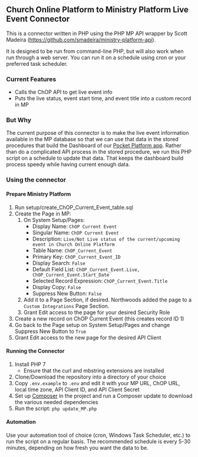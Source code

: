 ## Church Online Platform to Ministry Platform Live Event Connector

This is a connector written in PHP using the PHP MP API wrapper by Scott Madeira (https://github.com/smadeira/ministry-platform-api).

It is designed to be run from command-line PHP, but will also work when run through a web server. You can run it on a schedule using cron or your preferred task scheduler.

### Current Features
*  Calls the ChOP API to get live event info
*  Puts the live status, event start time, and event title into a custom record in MP

### But Why
The current purpose of this connector is to make the live event information available in the MP database so that we can use that data in the stored procedures that build the Dashboard of our [Pocket Platform app](https://pocketplatform.io). Rather than do a complicated API process in the stored procedure, we run this PHP script on a schedule to update that data. That keeps the dashboard build process speedy while having current enough data.

### Using the connector
#### Prepare Ministry Platform
1.  Run setup/create_ChOP_Current_Event_table.sql
2.  Create the Page in MP:
    1.  On System Setup/Pages:
	    *  Display Name: `ChOP Current Event`
		*  Singular Name: `ChOP Current Event`
		*  Description: `Live/Not Live status of the current/upcoming event in Church Online Platform`
		*  Table Name: `ChOP_Current_Event`
		*  Primary Key: `ChOP_Current_Event_ID`
		*  Display Search: `False`
		*  Default Field List: `ChOP_Current_Event.Live, ChOP_Current_Event.Start_Date`
		*  Selected Record Expression: `ChOP_Current_Event.Title`
		*  Display Copy: `False`
		*  Suppress New Button: `False`
	2.  Add it to a Page Section, if desired. Northwoods added the page to a `Custom Integrations` Page Section.
	3.  Grant Edit access to the page for your desired Security Role
3.  Create a new record on ChOP Current Event (this creates record ID 1)
4.  Go back to the Page setup on System Setup/Pages and change Suppress New Button to `True`
5.  Grant Edit access to the new page for the desired API Client

#### Running the Connector
1.  Install PHP 7
    *  Ensure that the curl and mbstring extensions are installed
2.  Clone/Download the repository into a directory of your choice
3.  Copy `.env.example` to `.env` and edit it with your MP URL, ChOP URL, local time zone, API Client ID, and API Client Secret
4.  Set up [Composer](https://getcomposer.org/download/) in the project and run a Composer update to download the various needed dependencies
5.  Run the script: `php update_MP.php`

#### Automation
Use your automation tool of choice (cron, Windows Task Scheduler, etc.) to run the script on a regular basis. The recommended schedule is every 5-30 minutes, depending on how fresh you want the data to be.
